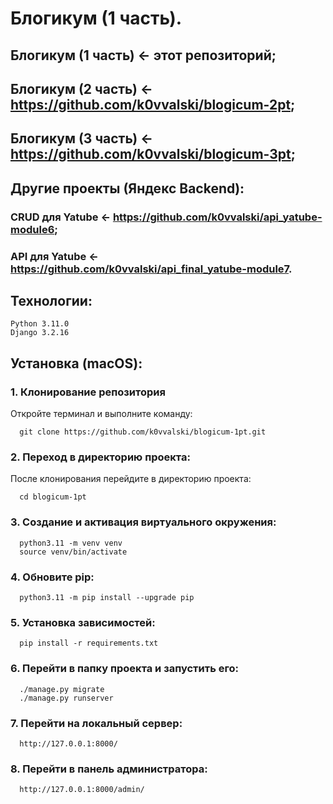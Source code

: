 # Блогикум (1 часть).
## Блогикум (1 часть) <- этот репозиторий;
## Блогикум (2 часть) <- https://github.com/k0vvalski/blogicum-2pt;
## Блогикум (3 часть) <- https://github.com/k0vvalski/blogicum-3pt;
## Другие проекты (Яндекс Backend):
### CRUD для Yatube <- https://github.com/k0vvalski/api_yatube-module6;
### API для Yatube <- https://github.com/k0vvalski/api_final_yatube-module7.
## Технологии:
```
Python 3.11.0
Django 3.2.16
```
## Установка (macOS):
### 1. Клонирование репозитория
Откройте терминал и выполните команду: 
```
  git clone https://github.com/k0vvalski/blogicum-1pt.git
```
### 2. Переход в директорию проекта:
После клонирования перейдите в директорию проекта: 
```
  cd blogicum-1pt
```
### 3. Создание и активация виртуального окружения:
```
  python3.11 -m venv venv  
  source venv/bin/activate
```
### 4. Обновите pip:  
```
  python3.11 -m pip install --upgrade pip
```
### 5. Установка зависимостей:
```
  pip install -r requirements.txt
```
### 6. Перейти в папку проекта и запустить его:
```
  ./manage.py migrate  
  ./manage.py runserver
```
### 7. Перейти на локальный сервер:
```
  http://127.0.0.1:8000/
```
### 8. Перейти в панель администратора:
```
  http://127.0.0.1:8000/admin/  
```
